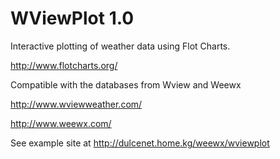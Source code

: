 WViewPlot 1.0
=========

Interactive plotting of weather data using Flot Charts.

http://www.flotcharts.org/


Compatible with the databases from Wview and Weewx

http://www.wviewweather.com/

http://www.weewx.com/


See example site at http://dulcenet.home.kg/weewx/wviewplot 


